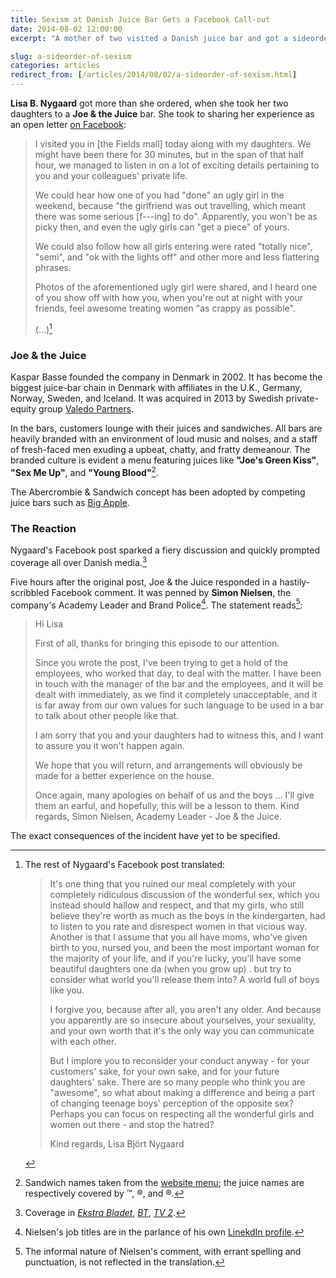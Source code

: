 ```yaml
---
title: Sexism at Danish Juice Bar Gets a Facebook Call-out
date: 2014-08-02 12:00:00
excerpt: "A mother of two visited a Danish juice bar and got a sideorder of sexism. She went on to describe the experience on Facebook where the story caught fire. Soon after, the franchise apologized."

slug: a-sideorder-of-sexism
categories: articles
redirect_from: [/articles/2014/08/02/a-sideorder-of-sexism.html]
---
```

**Lisa B. Nygaard** got more than she ordered, when she took her two daughters to a **Joe & the Juice** bar. She took to sharing her experience as an open letter [on Facebook][post]:

>I visited you in [the Fields mall] today along with my daughters. We might have been there for 30 minutes, but in the span of that half hour, we managed to listen in on a lot of exciting details pertaining to you and your colleagues' private life.
>
>We could hear how one of you had "done" an ugly girl in the weekend, because "the girlfriend was out travelling, which meant there was some serious [f---ing] to do". Apparently, you won't be as picky then, and even the ugly girls can "get a piece" of yours.
>
>We could also follow how all girls entering were rated "totally nice", "semi", and "ok with the lights off" and other more and less flattering phrases.
>
>Photos of the aforementioned ugly girl were shared, and I heard one of you show off with how you, when you're out at night with your friends, feel awesome treating women "as crappy as possible".
>
>(...)[^full]

### Joe & the Juice ###

Kaspar Basse founded the company in Denmark in 2002. It has become the biggest juice-bar chain in Denmark with affiliates in the U.K., Germany, Norway, Sweden, and Iceland. It was acquired in 2013 by Swedish private-equity group [Valedo Partners][vp].

In the bars, customers lounge with their juices and sandwiches. All bars are heavily branded with an environment of loud music and noises, and a staff of fresh-faced men exuding a upbeat, chatty, and fratty demeanour. The branded culture is evident a menu featuring juices like **"Joe's Green Kiss"**, **"Sex Me Up"**, and **"Young Blood"**[^menu].

The Abercrombie & Sandwich concept has been adopted by competing juice bars such as [Big Apple][ba].

### The Reaction ###

Nygaard's Facebook post sparked a fiery discussion and quickly prompted coverage all over Danish media.[^coverage]

Five hours after the original post, Joe & the Juice responded in a hastily-scribbled Facebook comment. It was penned by **Simon Nielsen**, the company's Academy Leader and Brand Police[^simon-nielsen]. The statement reads[^language]:

>Hi Lisa
>
>First of all, thanks for bringing this episode to our attention.
>
>Since you wrote the post, I've been trying to get a hold of the employees, who worked that day, to deal with the matter. I have been in touch with the manager of the bar and the employees, and it will be dealt with immediately, as we find it completely unacceptable, and it is far away from our own values for such language to be used in a bar to talk about other people like that.
>
>I am sorry that you and your daughters had to witness this, and I want to assure you it won't happen again.
>
>We hope that you will return, and arrangements will obviously be made for a better experience on the house.
>
>Once again, many apologies on behalf of us and the boys ... I'll give them an earful, and hopefully, this will be a lesson to them. Kind regards, Simon Nielsen, Academy Leader - Joe & the Juice.

The exact consequences of the incident have yet to be specified.

[^full]: The rest of Nygaard's Facebook post translated:

    >It's one thing that you ruined our meal completely with your completely ridiculous discussion of the wonderful sex, which you instead should hallow and respect, and that my girls, who still believe they're worth as much as the boys in the kindergarten, had to listen to you rate and disrespect women in that vicious way. Another is that I assume that you all have moms, who've given birth to you, nursed you, and been the most important woman for the majority of your life, and if you're lucky, you'll have some beautiful daughters one da (when you grow up) . but try to consider what world you'll release them into? A world full of boys like you.
    >
    >I forgive you, because after all, you aren't any older. And because you apparently are so insecure about yourselves, your sexuality, and your own worth that it's the only way you can communicate with each other.
    >
    >But I implore you to reconsider your conduct anyway - for your customers' sake, for your own sake, and for your future daughters' sake. There are so many people who think you are "awesome", so what about making a difference and being a part of changing teenage boys' perception of the opposite sex? Perhaps you can focus on respecting all the wonderful girls and women out there - and stop the hatred?
    >
    >Kind regards, Lisa Björt Nygaard


[^menu]: Sandwich names taken from the [website menu][menu]; the juice names are respectively covered by &trade;, &reg;, and &reg;.
[^coverage]: Coverage in <i>[Ekstra Bladet][eb]</i>, <i>[BT][bt]</i>, <i>[TV 2][tv2]</i>.
[^simon-nielsen]: Nielsen's job titles are in the parlance of his own [LinekdIn profile][sn].
[^language]: The informal nature of Nielsen's comment, with errant spelling and punctuation, is not reflected in the translation.

[post]: https://www.facebook.com/lisabjort/posts/821727854512732
[ba]: http://big-apple.dk
[eb]: http://ekstrabladet.dk/nyheder/samfund/article4943823.ece
[bt]: http://www.bt.dk/danmark/mor-i-chok-over-joe-and-the-juice-hold-jeres-vamle-sex-historier-for-jer-selv
[tv2]: http://nyhederne.tv2.dk/samfund/2014-07-30-lisa-k%C3%B8bte-juice-m%C3%A5tte-h%C3%B8re-p%C3%A5-personalets-sex-historier
[vp]: http://www.valedopartners.com/joe-and-the-juice-och-valedo.aspx
[menu]: http://www.joejuice.com/site/#!menu
[sn]: https://www.linkedin.com/profile/view?id=61417382
